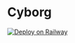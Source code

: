 # Cyborg
[![Deploy on Railway](https://railway.app/button.svg)](https://railway.app/new/template?template=https%3A%2F%2Fgithub.com%2FTeamXrnav%2FRailway-Deploy&plugins=postgresql&envs=APP_ID%2CAPI_HASH%2CBOT_TOKEN%2CBOT_USERNAME%2CLOGGER_ID%2CCYBORGBOT_SESSION%2CENV&optionalEnvs=ENV&APP_IDDesc=Your+telegram+api+id&API_HASHDesc=Your+telegram+api+hash&BOT_TOKENDesc=Your+bot%27s+token+from+%40BotFather&BOT_USERNAMEDesc=Your+bot%27s+username+from+%40Botfather&LOGGER_IDDesc=A+channel+id+for+Bot+Logger&CYBORGBOT_SESSIONDesc=Telethon+String+Session&ENVDesc=Fill+ANYTHING&ENVDefault=ANYTHING&referralCode=HIUmlp)
